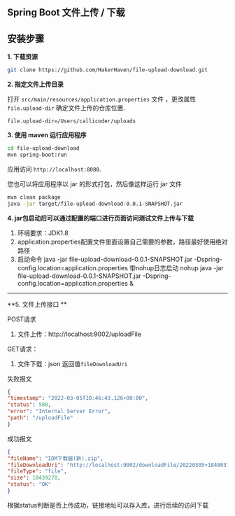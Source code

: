 ## Spring Boot 文件上传 / 下载 

## 安装步骤

**1. 下载资源** 

```bash
git clone https://github.com/HakerHaven/file-upload-download.git
```

**2. 指定文件上传目录**

打开 `src/main/resources/application.properties` 文件 ，更改属性 `file.upload-dir` 确定文件上传的仓库位置.

```
file.upload-dir=/Users/callicoder/uploads
```

**3. 使用 maven 运行应用程序**

```bash
cd file-upload-download
mvn spring-boot:run
```

应用访问 `http://localhost:8080`.

您也可以将应用程序以 jar 的形式打包，然后像这样运行 jar 文件

```bash
mvn clean package
java -jar target/file-upload-download-0.0.1-SNAPSHOT.jar
```

**4. jar包启动后可以通过配置的端口进行页面访问测试文件上传与下载** 

1. 环境要求：JDK1.8
2. application.properties配置文件里面设置自己需要的参数，路径最好使用绝对路径
3. 启动命令
   java -jar file-upload-download-0.0.1-SNAPSHOT.jar -Dspring-config.location=application.properties
   带nohup日志启动
   nohup java -jar file-upload-download-0.0.1-SNAPSHOT.jar -Dspring-config.location=application.properties &

---

**5. 文件上传接口 **

 POST请求
   1. 文件上传：http://localhost:9002/uploadFile

 GET请求：
   1. 文件下载：json 返回值`fileDownloadUri`

失败报文

```json
{
"timestamp": "2022-03-05T10:46:43.126+00:00",
"status": 500,
"error": "Internal Server Error",
"path": "/uploadFile"
}
```

成功报文

```json
{
"fileName": "IDM下载器(新).zip",
"fileDownloadUri": "http://localhost:9002/downloadFile/20220305+184803769+IDM下载器(新).zip",
"fileType": "file",
"size": 10439278,
"status": "OK"
}
```

根据status判断是否上传成功，链接地址可以存入库，进行后续的访问下载